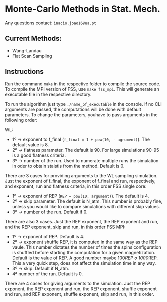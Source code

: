 # Monte-Carlo Methods in Stat. Mech.

Any questions contact: ```inacio.joao16@ua.pt```

## Current Methods:
 * Wang-Landau
 * Flat Scan Sampling

## Instructions

Run the command ```make``` in the respective folder to compile the source code. To compile the MPI version of FSS, use ```make fss_mpi```. This will generate an executable file in the respective directory. 

To run the algorithm just type ```./name_of_executable``` in the console. If no CLI arguments are passed, the computations will be done with default parameters. To change the parameters, youhave to pass arguments in the following order:

WL:
  * 1º -> exponent to f_final (```f_final = 1 + pow(10, - agrument)```). The default value is 8.
  * 2º -> flatness parameter. The default is 90. For large simulations 90-95 is a good flatness criteria. 
  * 3º -> number of the run. Used to numerate multiple runs the simulation in oder to obtain staistis from the method. Default is 0. 
	
There are 3 cases for providing arguments to the WL sampling simulation. Just the exponent of f_final, the exponent of f_final and run, respectively, and exponent, run and flatness criteria, in this order
FSS single core:
  * 1º -> exponent of REP (```REP = pow(10, argument)```). The default is 4.
  * 2º -> skip parameter. The default is N_atm. This number is probably fine, unless you would like to compare simulations with different skip values. 
  * 3º -> number of the run. Default if 0.
	
There are also 3 cases. Just the REP exponent, the REP exponent and run, and the REP exponent, skip and run, in this order
FSS MPI:
  * 1º -> exponent of REP. Default is 4.
  * 2º -> exponent shuffle REP, it is computed in the same way as the REP vaule. This number dictates the number of times the spins configuration is shuffled before starting the computation for a given magnetization. Default is the value of REP. A good number maybe 100*REP o 1000*REP. This a very quick step, does not affect the simulation time in any way.
  * 3º -> skip. Default if N_atm.
  * 4ª number of the run. Default is 0.

There are 4 cases for giving arguments to the simulation. Just the REP exponent, the REP exponent and run, the REP exponent, shuffle exponent and run, and REP exponent, shuffle exponent, skip and run, in this order. 






		

